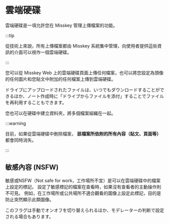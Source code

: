 # 雲端硬碟

雲端硬碟是一項允許您在 Misskey 管理上傳檔案的功能。

:::tip

從技術上來說，所有上傳檔案都由 Misskey 系統集中管理，向使用者提供這些資訊的介面可以視作一個雲端硬碟。

:::

您可以從 Misskey Web 上的雲端硬碟頁面上傳任何檔案，也可以將您設定為頭像的任何圖片和您貼文中附加的任何檔案上傳到雲端硬碟。

ドライブにアップロードされたファイルは、いつでもダウンロードすることができるほか、ノート作成時に「ドライブからファイルを添付」することでファイルを再利用することもできます。

您也可以在硬碟中建立資料夾，將多個檔案組織在一起。

:::warning

目前，如果從雲端硬碟中刪除檔案， **該檔案所依附的所有內容（貼文、頁面等）** 都會同時消失。

:::

## 敏感內容 (NSFW)

敏感或NSFW（Not safe for work，工作場所不宜）是可以在雲端硬碟中的檔案上設定的標記。
設定了敏感標記的檔案在查看時，如果沒有查看者的主動操作則不可見。
例如，在工作場所或公共場所不適合觀看的圖像上設定此標記，目的是防止突然顯示此類圖像。

このフラグは手動でオンオフを切り替えられるほか、モデレーターの判断で設定される場合もあります。
